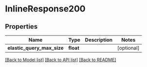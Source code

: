 # InlineResponse200

## Properties
Name | Type | Description | Notes
------------ | ------------- | ------------- | -------------
**elastic_query_max_size** | **float** |  | [optional] 

[[Back to Model list]](../README.md#documentation-for-models) [[Back to API list]](../README.md#documentation-for-api-endpoints) [[Back to README]](../README.md)


